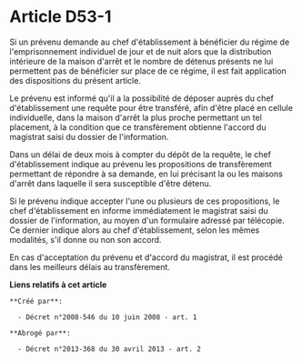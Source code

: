 # Article D53-1

Si un prévenu demande au chef d'établissement à bénéficier du régime de l'emprisonnement individuel de jour et de nuit alors
que la distribution intérieure de la maison d'arrêt et le nombre de détenus présents ne lui permettent pas de bénéficier sur
place de ce régime, il est fait application des dispositions du présent article. 

Le prévenu est informé qu'il a la possibilité de déposer auprès du chef d'établissement une requête pour être transféré, afin
d'être placé en cellule individuelle, dans la maison d'arrêt la plus proche permettant un tel placement, à la condition que
ce transfèrement obtienne l'accord du magistrat saisi du dossier de l'information.  

Dans un délai de deux mois à compter du dépôt de la requête, le chef d'établissement indique au prévenu les propositions de
transfèrement permettant de répondre à sa demande, en lui précisant la ou les maisons d'arrêt dans laquelle il sera
susceptible d'être détenu. 

Si le prévenu indique accepter l'une ou plusieurs de ces propositions, le chef d'établissement en informe immédiatement le
magistrat saisi du dossier de l'information, au moyen d'un formulaire adressé par télécopie. Ce dernier indique alors au chef
d'établissement, selon les mêmes modalités, s'il donne ou non son accord. 

En cas d'acceptation du prévenu et d'accord du magistrat, il est procédé dans les meilleurs délais au transfèrement.

**Liens relatifs à cet article**

	**Créé par**:

	  - Décret n°2008-546 du 10 juin 2008 - art. 1

	**Abrogé par**:

	  - Décret n°2013-368 du 30 avril 2013 - art. 2
